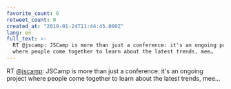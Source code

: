 ```yaml
---
favorite_count: 0
retweet_count: 0
created_at: "2019-01-24T11:44:45.000Z"
lang: en
full_text: >-
  RT @jscamp: JSCamp is more than just a conference: it's an ongoing project
  where people come together to learn about the latest trends, mee…
---
```


RT [@jscamp](https://twitter.com/jscamp): JSCamp is more than just a conference:
it's an ongoing project where people come together to learn about the latest
trends, mee…
